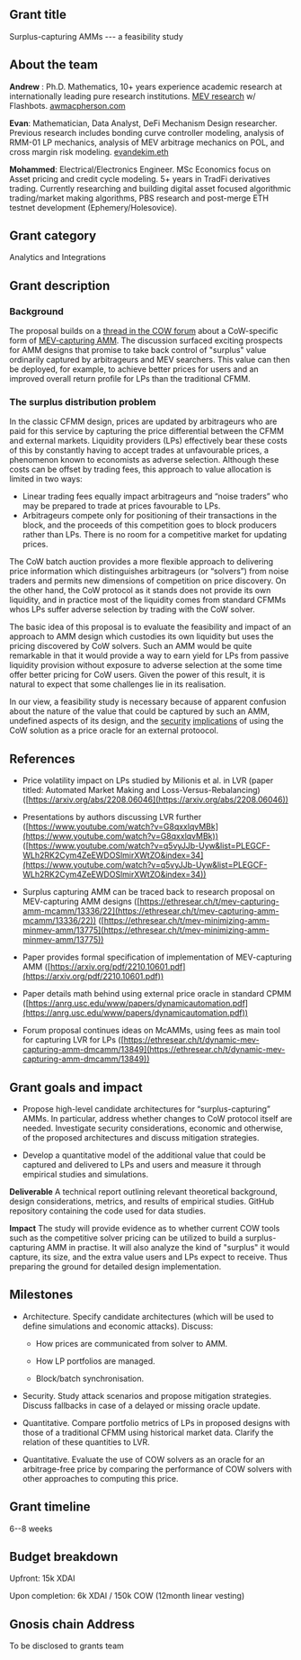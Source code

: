 ## Grant title
Surplus-capturing AMMs --- a feasibility study


## About the team

**Andrew** : Ph.D. Mathematics, 10+ years experience academic research at internationally leading pure research institutions. [MEV research](https://github.com/flashbots/mev-research/blob/main/FRPs/active/FRP-22.md) w/ Flashbots. [awmacpherson.com](https://awmacpherson.com/)  

**Evan**: Mathematician, Data Analyst, DeFi Mechanism Design researcher. Previous research includes bonding curve controller modeling, analysis of RMM-01 LP mechanics, analysis of MEV arbitrage mechanics on POL, and cross margin risk modeling. [evandekim.eth](https://mirror.xyz/evandekim.eth/kowg_VFD7lp5p12C4wcytc2rooVXgKnUwBd-KUKtndQ)

**Mohammed**: Electrical/Electronics Engineer. MSc Economics focus on Asset pricing and credit cycle modeling. 5+ years in TradFi derivatives trading. Currently researching and building digital asset focused algorithmic trading/market making algorithms, PBS research and post-merge ETH testnet development (Ephemery/Holesovice).  

## Grant category

Analytics and Integrations  

## Grant description

###  Background

The proposal builds on a [thread in the COW forum](https://forum.cow.fi/t/cow-native-amms-aka-surplus-capturing-amms-with-single-price-clearing/1219) about a CoW-specific form of [MEV-capturing AMM](https://ethresear.ch/t/mev-capturing-amm-mcamm/13336). The discussion surfaced exciting prospects for AMM designs that promise to take back control of "surplus" value ordinarily captured by arbitrageurs and MEV searchers. This value can then be deployed, for example, to achieve better prices for users and an improved overall return profile for LPs than the traditional CFMM.


### The surplus distribution problem

In the classic CFMM design, prices are updated by arbitrageurs who are paid for this service by capturing the price differential between the CFMM and external markets. Liquidity providers (LPs) effectively bear these costs of this by constantly having to accept trades at unfavourable prices, a phenomenon known to economists as adverse selection. Although these costs can be offset by trading fees, this approach to value allocation is limited in two ways:

- Linear trading fees equally impact arbitrageurs and “noise traders” who may be prepared to trade at prices favourable to LPs.
- Arbitrageurs compete only for positioning of their transactions in the block, and the proceeds of this competition goes to block producers rather than LPs. There is no room for a competitive market for updating prices.

The CoW batch auction provides a more flexible approach to delivering price information which distinguishes arbitrageurs (or “solvers”) from noise traders and permits new dimensions of competition on price discovery. On the other hand, the CoW protocol as it stands does not provide its own liquidity, and in practice most of the liquidity comes from standard CFMMs whos LPs suffer adverse selection by trading with the CoW solver.

The basic idea of this proposal is to evaluate the feasibility and impact of an approach to AMM design which custodies its own liquidity but uses the pricing discovered by CoW solvers. Such an AMM would be quite remarkable in that it would provide a way to earn yield for LPs from passive liquidity provision without exposure to adverse selection at the some time offer better pricing for CoW users. Given the power of this result, it is natural to expect that some challenges lie in its realisation.

In our view, a feasibility study is necessary because of apparent confusion about the nature of the value that could be captured by such an AMM, undefined aspects of its design, and the [security](https://samczsun.com/so-you-want-to-use-a-price-oracle/) [implications](https://jumpcrypto.com/so-you-still-want-to-use-a-price-oracle/) of using the CoW solution as a price oracle for an external protoocol. 


## References

-   Price volatility impact on LPs studied by Milionis et al. in LVR (paper titled: Automated Market Making and Loss-Versus-Rebalancing) ([https://arxiv.org/abs/2208.06046](https://arxiv.org/abs/2208.06046))
    
-   Presentations by authors discussing LVR further ([https://www.youtube.com/watch?v=G8qxxlqvMBk](https://www.youtube.com/watch?v=G8qxxlqvMBk)) ([https://www.youtube.com/watch?v=q5vyJJb-Uyw&list=PLEGCF-WLh2RK2Cym4ZeEWDOSlmirXWtZO&index=34](https://www.youtube.com/watch?v=q5vyJJb-Uyw&list=PLEGCF-WLh2RK2Cym4ZeEWDOSlmirXWtZO&index=34))
    
-   Surplus capturing AMM can be traced back to research proposal on MEV-capturing AMM designs ([https://ethresear.ch/t/mev-capturing-amm-mcamm/13336/22](https://ethresear.ch/t/mev-capturing-amm-mcamm/13336/22)) ([https://ethresear.ch/t/mev-minimizing-amm-minmev-amm/13775](https://ethresear.ch/t/mev-minimizing-amm-minmev-amm/13775))
    
-   Paper provides formal specification of implementation of MEV-capturing AMM ([https://arxiv.org/pdf/2210.10601.pdf](https://arxiv.org/pdf/2210.10601.pdf))
    
-   Paper details math behind using external price oracle in standard CPMM ([https://anrg.usc.edu/www/papers/dynamicautomation.pdf](https://anrg.usc.edu/www/papers/dynamicautomation.pdf))
    
-   Forum proposal continues ideas on McAMMs, using fees as main tool for capturing LVR for LPs ([https://ethresear.ch/t/dynamic-mev-capturing-amm-dmcamm/13849](https://ethresear.ch/t/dynamic-mev-capturing-amm-dmcamm/13849))


## Grant goals and impact 

- Propose high-level candidate architectures for “surplus-capturing” AMMs. In particular, address whether changes to CoW protocol itself are needed. Investigate security considerations, economic and otherwise, of the proposed architectures and discuss mitigation strategies.

- Develop a quantitative model of the additional value that could be captured and delivered to LPs and users and measure it through empirical studies and simulations.


**Deliverable** A technical report outlining relevant theoretical background, design considerations, metrics, and results of empirical studies. GitHub repository containing the code used for data studies.

**Impact** The study will provide evidence as to whether current COW tools such as the competitive solver pricing can be utilized to build a surplus-capturing AMM in practise. It will also analyze the kind of "surplus" it would capture, its size, and the extra value users and LPs expect to receive. Thus preparing the ground for detailed design implementation.  


## Milestones 

- Architecture. Specify candidate architectures (which will be used to define simulations and economic attacks). Discuss:

    - How prices are communicated from solver to AMM.

    - How LP portfolios are managed.
    - Block/batch synchronisation.


- Security. Study attack scenarios and propose mitigation strategies. Discuss fallbacks in case of a delayed or missing oracle update.

- Quantitative. Compare portfolio metrics of LPs in proposed designs with those of a traditional CFMM using historical market data. Clarify the relation of these quantities to LVR.

- Quantitative. Evaluate the use of COW solvers as an oracle for an arbitrage-free price by comparing the performance of COW solvers with other approaches to computing this price.

## Grant timeline

6--8 weeks 

## Budget breakdown 

Upfront: 15k XDAI

Upon completion: 6k XDAI / 150k COW (12month linear vesting)


 
## Gnosis chain Address 

To be disclosed to grants team


